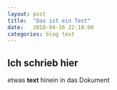 ```yaml
---
layout: post
title:  "Das ist ein Test"
date:   2018-04-16 22:18:00
categories: blog test
---
```

## Ich schrieb hier

etwas **text** hinein in das Dokument